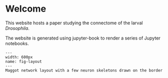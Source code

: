 # Welcome

This website hosts a paper studying the connectome of the larval *Drosophila*.

The website is generated using jupyter-book to render a series of Jupyter notebooks.

```{figure} ./images/temp-maggot-brain-umap-omni-hue_key=merge_class.png
---
width: 600px
name: fig-layout
---
Maggot network layout with a few neuron skeletons drawn on the border
```